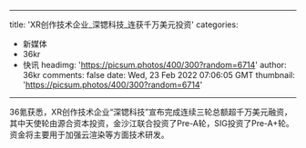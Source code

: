 
---
title: 'XR创作技术企业_深锶科技_连获千万美元投资'
categories: 
 - 新媒体
 - 36kr
 - 快讯
headimg: 'https://picsum.photos/400/300?random=6714'
author: 36kr
comments: false
date: Wed, 23 Feb 2022 07:06:05 GMT
thumbnail: 'https://picsum.photos/400/300?random=6714'
---

<div>   
36氪获悉，XR创作技术企业“深锶科技”宣布完成连续三轮总额超千万美元融资，其中天使轮由源合资本投资，金沙江联合投资了Pre-A轮，SIG投资了Pre-A+轮。资金将主要用于加强云渲染等方面技术研发。  
</div>
            